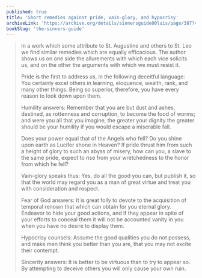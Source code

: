 ```yaml
---
published: true
title: 'Short remedies against pride, vain-glory, and hypocrisy'
archiveLink: 'https://archive.org/details/sinnersguide00luis/page/387?view=theater'
bookSlug: 'the-sinners-guide'
---
```


> In a work which some attribute to St. Augustine and others to St. Leo we find similar remedies which are equally efficacious. The author shows us on one side the allurements with which each vice solicits us, and on the other the arguments with which we must resist it.
> 
> Pride is the first to address us, in the following deceitful language: You certainly excel others in learning, eloquence, wealth, rank, and many other things. Being so superior, therefore, you have every reason to look down upon them.
> 
> Humility answers: Remember that you are but dust and ashes, destined, as rottenness and corruption, to become the food of worms; and were you all that you imagine, the greater your dignity the greater should be your humility if you would escape a miserable fall.
> 
> Does your power equal that of the Angels who fell? Do you shine upon earth as Lucifer shone in Heaven? If pride thrust him from such a height of glory to such an abyss of misery, how can you, a slave to the same pride, expect to rise from your wretchedness to the honor from which he fell?
>
> Vain-glory speaks thus: Yes, do all the good you can, but publish it, so that the world may regard you as a man of great virtue and treat you with consideration and respect.
> 
> Fear of God answers: It is great folly to devote to the acquisition of temporal renown that which can obtain for you eternal glory. Endeavor to hide your good actions, and if they appear in spite of your efforts to conceal them it will not be accounted vanity in you when you have no desire to display them.
>
> Hypocrisy counsels: Assume the good qualities you do not possess, and make men think you better than you are, that you may not excite their contempt.
> 
> Sincerity answers: It is better to be virtuous than to try to appear so. By attempting to deceive others you will only cause your own ruin.
